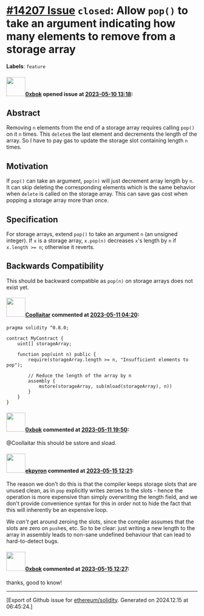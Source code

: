 # [\#14207 Issue](https://github.com/ethereum/solidity/issues/14207) `closed`: Allow `pop()` to take an argument indicating how many elements to remove from a storage array
**Labels**: `feature`


#### <img src="https://avatars.githubusercontent.com/u/1689531?u=14291fd06a23b9352e79794113e83fbb623f3866&v=4" width="50">[0xbok](https://github.com/0xbok) opened issue at [2023-05-10 13:18](https://github.com/ethereum/solidity/issues/14207):

## Abstract

Removing `n` elements from the end of a storage array requires calling `pop()` on it `n` times. This `delete`s the last element and decrements the length of the array. So I have to pay gas to update the storage slot containing length `n` times.

## Motivation

If `pop()` can take an argument, `pop(n)` will just decrement array length by `n`. It can skip deleting the corresponding elements which is the same behavior when `delete` is called on the storage array. This can save gas cost when popping a storage array more than once.

## Specification

For storage arrays, extend `pop()` to take an argument `n` (an unsigned integer). If `x` is a storage array, `x.pop(n)` decreases `x`'s length by `n` if `x.length >= n`; otherwise it reverts.

## Backwards Compatibility

This should be backward compatible as `pop(n)` on storage arrays does not exist yet.

#### <img src="https://avatars.githubusercontent.com/u/94162491?u=a7598341f3320781b17a40e3036cf6feba7f0223&v=4" width="50">[Coollaitar](https://github.com/Coollaitar) commented at [2023-05-11 04:20](https://github.com/ethereum/solidity/issues/14207#issuecomment-1543309619):

```solidity
pragma solidity ^0.8.0;

contract MyContract {
    uint[] storageArray;
    
    function pop(uint n) public {
        require(storageArray.length >= n, "Insufficient elements to pop");
        
        // Reduce the length of the array by n
        assembly {
            mstore(storageArray, sub(mload(storageArray), n))
        }
    }
}
```

#### <img src="https://avatars.githubusercontent.com/u/1689531?u=14291fd06a23b9352e79794113e83fbb623f3866&v=4" width="50">[0xbok](https://github.com/0xbok) commented at [2023-05-11 19:50](https://github.com/ethereum/solidity/issues/14207#issuecomment-1544587007):

@Coollaitar this should be sstore and sload.

#### <img src="https://avatars.githubusercontent.com/u/1347491?v=4" width="50">[ekpyron](https://github.com/ekpyron) commented at [2023-05-15 12:21](https://github.com/ethereum/solidity/issues/14207#issuecomment-1547763057):

The reason we don't do this is that the compiler keeps storage slots that are unused clean, as in ``pop`` explicitly writes zeroes to the slots - hence the operation is more expensive than simply overwriting the length field, and we don't provide convenience syntax for this in order not to hide the fact that this will inherently be an expensive loop.

We *can't* get around zeroing the slots, since the compiler assumes that the slots are zero on ``push``es, etc.
So to be clear: just writing a new length to the array in assembly leads to non-sane undefined behaviour that can lead to hard-to-detect bugs.

#### <img src="https://avatars.githubusercontent.com/u/1689531?u=14291fd06a23b9352e79794113e83fbb623f3866&v=4" width="50">[0xbok](https://github.com/0xbok) commented at [2023-05-15 12:27](https://github.com/ethereum/solidity/issues/14207#issuecomment-1547771780):

thanks, good to know!


-------------------------------------------------------------------------------



[Export of Github issue for [ethereum/solidity](https://github.com/ethereum/solidity). Generated on 2024.12.15 at 06:45:24.]
